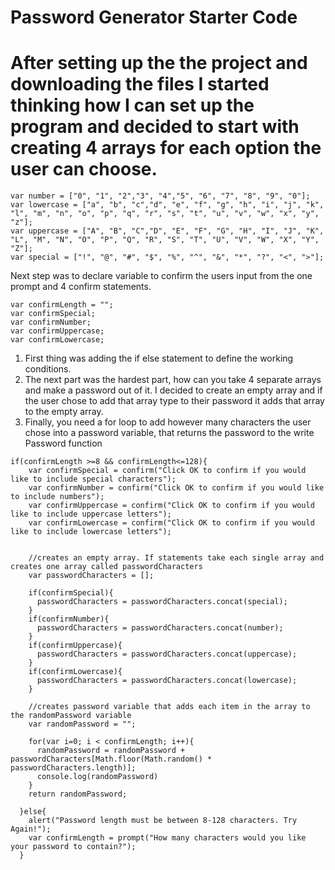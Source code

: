 # Password Generator Starter Code
# After setting up the the project and downloading the files I started thinking how I can set up the program and decided to start with creating 4 arrays for each option the user  can choose.

```
var number = ["0", "1", "2","3", "4","5", "6", "7", "8", "9", "0"];
var lowercase = ["a", "b", "c","d", "e", "f", "g", "h", "i", "j", "k", "l", "m", "n", "o", "p", "q", "r", "s", "t", "u", "v", "w", "x", "y", "z"];
var uppercase = ["A", "B", "C","D", "E", "F", "G", "H", "I", "J", "K", "L", "M", "N", "O", "P", "Q", "R", "S", "T", "U", "V", "W", "X", "Y", "Z"];
var special = ["!", "@", "#", "$", "%", "^", "&", "*", "?", "<", ">"];
```

Next step was to declare variable to confirm the users input from the one prompt and 4 confirm statements.
```
var confirmLength = "";
var confirmSpecial;
var confirmNumber;
var confirmUppercase;
var confirmLowercase;
```
<ol>
  <li>First thing was adding the if else statement to define the working conditions.</li>
  <li>The next part was the hardest part, how can you take 4 separate arrays and make a password out of it. I decided to create an empty array and if the user chose to add 
    that array type to their password it adds that array to the empty array.</li>
  <li>Finally, you need a for loop to add however many characters the user chose into a password variable, that returns the password to the write Password function</li>
</ol>

```
if(confirmLength >=8 && confirmLength<=128){
    var confirmSpecial = confirm("Click OK to confirm if you would like to include special characters");
    var confirmNumber = confirm("Click OK to confirm if you would like to include numbers");
    var confirmUppercase = confirm("Click OK to confirm if you would like to include uppercase letters");
    var confirmLowercase = confirm("Click OK to confirm if you would like to include lowercase letters");


    //creates an empty array. If statements take each single array and creates one array called passwordCharacters
    var passwordCharacters = [];

    if(confirmSpecial){
      passwordCharacters = passwordCharacters.concat(special);
    }
    if(confirmNumber){
      passwordCharacters = passwordCharacters.concat(number);
    }
    if(confirmUppercase){
      passwordCharacters = passwordCharacters.concat(uppercase);
    }
    if(confirmLowercase){
      passwordCharacters = passwordCharacters.concat(lowercase);
    }

    //creates password variable that adds each item in the array to the randomPassword variable
    var randomPassword = "";

    for(var i=0; i < confirmLength; i++){
      randomPassword = randomPassword + passwordCharacters[Math.floor(Math.random() * passwordCharacters.length)];
      console.log(randomPassword)
    }
    return randomPassword;

  }else{
    alert("Password length must be between 8-128 characters. Try Again!");
    var confirmLength = prompt("How many characters would you like your password to contain?");
  }
  ```
